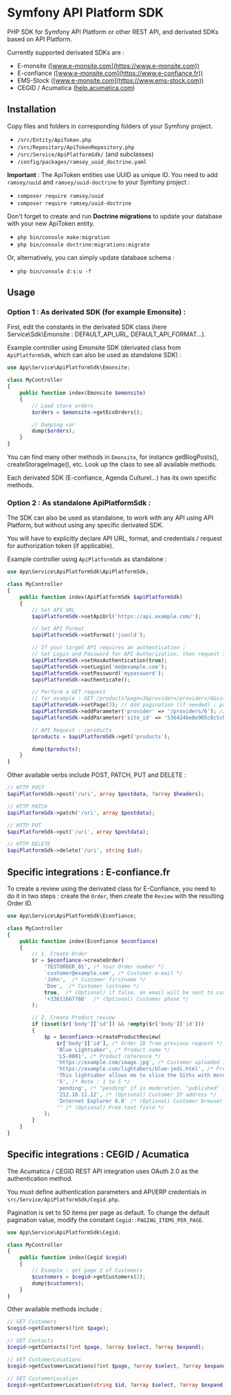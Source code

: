 # Symfony API Platform SDK

PHP SDK for Symfony API Platform or other REST API, and derivated SDKs based on API Platform.

Currently supported derivated SDKs are :

- E-monsite ([www.e-monsite.com](https://www.e-monsite.com))
- E-confiance ([www.e-monsite.com](https://www.e-confiance.fr))
- EMS-Stock ([www.e-monsite.com](https://www.ems-stock.com))
- CEGID / Acumatica ([help.acumatica.com](https://help.acumatica.com/(W(6))/Wiki/ShowWiki.aspx?pageid=bbb8b84b-07d7-4a69-adf8-33dc5d430b60))

## Installation

Copy files and folders in corresponding folders of your Symfony project.

- `/src/Entity/ApiToken.php`
- `/src/Repository/ApiTokenRepository.php`
- `/src/Service/ApiPlatformSdk/` (and subclasses)
- `/config/packages/ramsey_uuid_doctrine.yaml`

**Important** : The ApiToken entities use UUID as unique ID. You need to add `ramsey/uuid` and `ramsey/uuid-doctrine` to your Symfony project :

- `composer require ramsey/uuid`
- `composer require ramsey/uuid-doctrine`

Don't forget to create and run **Doctrine migrations** to update your database with your new ApiToken entity.

- `php bin/console make:migration`
- `php bin/console doctrine:migrations:migrate`

Or, alternatively, you can simply update database schema :

- `php bin/console d:s:u -f`

## Usage

### Option 1 : As derivated SDK (for example Emonsite) :

First, edit the constants in the derivated SDK class (here Service\Sdk\Emonsite : DEFAULT_API_URL, DEFAULT_API_FORMAT...).

Example controller using Emonsite SDK (derivated class from `ApiPlatformSdk`, which can also be used as standalone SDK) :

```php
use App\Service\ApiPlatformSdk\Emonsite;

class MyController
{
	public function index(Emonsite $emonsite)
	{
		// Load store orders
		$orders = $emonsite->getEcoOrders();

		// Dumping var
		dump($orders);
	}
}
```

You can find many other methods in `Emonsite`, for instance getBlogPosts(), createStorageImage(), etc. Look up the class to see all available methods.

Each derivated SDK (E-confiance, Agenda Culturel...) has its own specific methods.

### Option 2 : As standalone ApiPlatformSdk :

The SDK can also be used as standalone, to work with any API using API Platform, but without using any specific derivated SDK.

You will have to explicitly declare API URL, format, and credentials / request for authorization token (if applicable).

Example controller using `ApiPlatformSdk` as standalone :

```php
use App\Service\ApiPlatformSdk\ApiPlatformSdk;

class MyController
{
	public function index(ApiPlatformSdk $apiPlatformSdk)
	{
		// Set API URL
		$apiPlatformSdk->setApiUrl('https://api.example.com/');

		// Set API Format
		$apiPlatformSdk->setFormat('jsonld');

		// If your target API requires an authentication :
		// Set Login and Password for API Authorization, then request token
		$apiPlatformSdk->setHasAuthentication(true);
		$apiPlatformSdk->setLogin('me@example.com');
		$apiPlatformSdk->setPassword('mypassword');
		$apiPlatformSdk->authenticate();

		// Perform a GET request
		// for example : GET /products?page=3&provider=/providers/6&site_id=536424be8e905c8c5cbbf781
		$apiPlatformSdk->setPage(3); // Add pagination (if needed) : page 3
		$apiPlatformSdk->addParameter('provider' => '/providers/6'); // Add query string parameter : &provider=/providers/6
		$apiPlatformSdk->addParameter('site_id' => '536424be8e905c8c5cbbf781'); // Add query string parameter : &site_id=536424be8e905c8c5cbbf781

		// API Request : /products
		$products = $apiPlatformSdk->get('products');

		dump($products);
	}
}
```


Other available verbs include POST, PATCH, PUT and DELETE :

```php
// HTTP POST
$apiPlatformSdk->post('/uri', array $postdata, ?array $headers);

// HTTP PATCH
$apiPlatformSdk->patch('/uri', array $postdata);

// HTTP PUT
$apiPlatformSdk->put('/uri', array $postdata);

// HTTP DELETE
$apiPlatformSdk->delete('/uri', string $id);
```

## Specific integrations : E-confiance.fr

To create a review using the derivated class for E-Confiance, you need to do it in two steps : create the `Order`, then create the `Review` with the resulting Order ID.

```php
use App\Service\ApiPlatformSdk\Econfiance;

class MyController
{
	public function index(Econfiance $econfiance)
	{
		// 1. Create Order
		$r = $econfiance->createOrder(
			'TESTORDER_01', /* Your Order number */
			'customer@example.com', /* Customer e-mail */
			'John',  /* Customer firstname */
			'Doe',  /* Customer lastname */
			true,  /* (Optional) if false, an email will be sent to customer */
			'+33611667788'  /* (Optional) Customer phone */
		);

		// 2. Create Product review
		if (isset($r['body']['id']) && !empty($r['body']['id']))
		{
			$p = $econfiance->createProductReview(
				$r['body']['id'], /* Order ID from previous request */
				'Blue Lightsaber', /* Product name */
				'LS-0001', /* Product reference */
				'https://example.com/image.jpg', /* Customer uploaded image, null if none */
				'https://example.com/lightabers/blue-jedi.html', /* Product URL */,
				'This lightsaber allows me to slice the Siths with more efficency. I recommend.', /* Review text */
				'5', /* Note : 1 to 5 */
				'pending', /* "pending" if in moderation. "published" if directly published */
				'212.10.11.12', /* (Optional) Customer IP address */
				'Internet Explorer 6.0' /* (Optional) Customer browser's User-Agent */,
				'' /* (Optional) Free text field */
			);
		}
	}
}
```

## Specific integrations : CEGID / Acumatica

The Acumatica / CEGID REST API integration uses OAuth 2.0 as the authentication method.

You must define authentication parameters and API/ERP credentials in `src/Service/ApiPlatformSdk/Cegid.php`.

Pagination is set to 50 items per page as default. To change the default pagination value, modify the constant `Cegid::PAGING_ITEMS_PER_PAGE`.

```php
use App\Service\ApiPlatformSdk\Cegid;

class MyController
{
	public function index(Cegid $cegid)
	{
		// Example : get page 2 of Customers
		$customers = $cegid->getCustomers(2);
		dump($customers);
	}
}
```

Other available methods include :

```php
// GET Customers
$cegid->getCustomers(?int $page);

// GET Contacts
$cegid->getContacts(?int $page, ?array $select, ?array $expand);

// GET CustomerLocations
$cegid->getCustomerLocations(?int $page, ?array $select, ?array $expand);

// GET CustomerLocation
$cegid->getCustomerLocation(string $id, ?array $select, ?array $expand);
```
